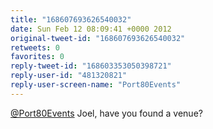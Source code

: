 ```yaml
---
title: "168607693626540032"
date: Sun Feb 12 08:09:41 +0000 2012
original-tweet-id: "168607693626540032"
retweets: 0
favorites: 0
reply-tweet-id: "168603353050398721"
reply-user-id: "481320821"
reply-user-screen-name: "Port80Events"
---
```

<a href="https://twitter.com/Port80Events">@Port80Events</a> Joel, have you found a venue?
